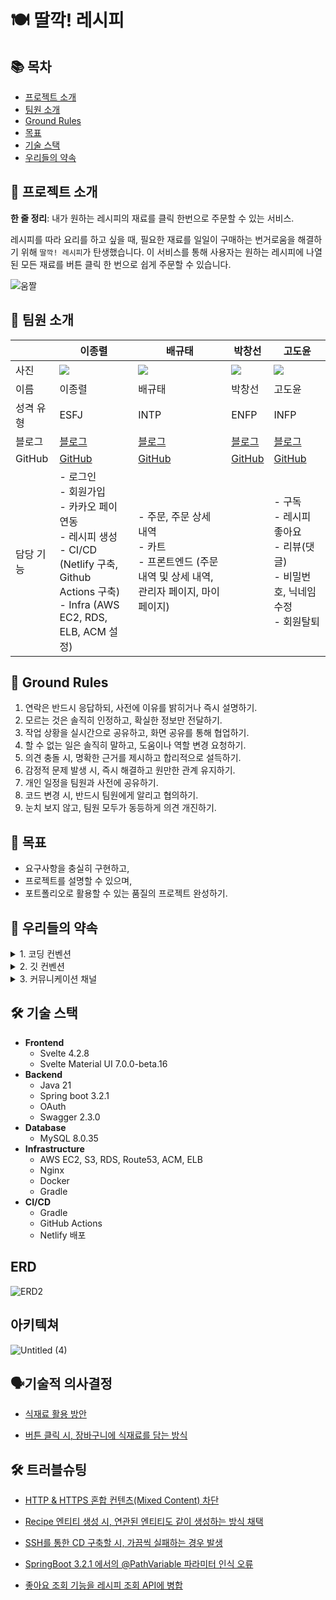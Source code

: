 # 🍽 딸깍! 레시피

## 📚 목차
- [프로젝트 소개](#프로젝트-소개)
- [팀원 소개](#팀원-소개)
- [Ground Rules](#ground-rules)
- [목표](#목표)
- [기술 스택](#기술-스택)
- [우리들의 약속](#우리들의-약속)

## 🌟 프로젝트 소개
**한 줄 정리**: 내가 원하는 레시피의 재료를 클릭 한번으로 주문할 수 있는 서비스.

레시피를 따라 요리를 하고 싶을 때, 필요한 재료를 일일이 구매하는 번거로움을 해결하기 위해 `딸깍! 레시피`가 탄생했습니다. 이 서비스를 통해 사용자는 원하는 레시피에 나열된 모든 재료를 버튼 클릭 한 번으로 쉽게 주문할 수 있습니다.

![움짤](https://github.com/phdljr/one-click-recipe/assets/141345981/738ba62f-2ba8-4cc7-8070-e5dbe24c08ae)

## 👥 팀원 소개

|      | 이종렬                                                              | 배규태                                                                | 박창선                                   | 고도윤                                        |
|------|------------------------------------------------------------------|--------------------------------------------------------------------|---------------------------------------|--------------------------------------------|
| 사진   | <img src="https://avatars.githubusercontent.com/u/68233342?v=4"> | <img src="https://avatars.githubusercontent.com/u/141345981?v=4">  | <img src="https://avatars.githubusercontent.com/u/107198171?v=4">                                     | <img src="https://avatars.githubusercontent.com/u/127570031?v=4">                                          |
| 이름   | 이종렬                                                              | 배규태                                                                | 박창선                                   | 고도윤                                        |
| 성격 유형 | ESFJ                                                             | INTP                                                               | ENFP                                  | INFP                                       |
| 블로그  | [블로그](https://velog.io/@phdljr)                                  | [블로그](https://velog.io/@qoxowkd0716/posts)                         | [블로그](https://mdpang.tistory.com/)    | [블로그](https://velog.io/@rhehdbs0621/posts) |
| GitHub | [GitHub](https://github.com/phdljr)                              | [GitHub](https://github.com/baegyutae)                             | [GitHub](https://github.com/pangseon) | [GitHub](https://github.com/kodoyoon)      |
| 담당 기능 |    - 로그인<br>- 회원가입<br>- 카카오 페이 연동<br>- 레시피 생성<br>- CI/CD (Netlify 구축, Github Actions 구축)<br>- Infra (AWS EC2, RDS, ELB, ACM 설정)                                                        | - 주문, 주문 상세 내역<br>- 카트<br>- 프론트엔드 (주문 내역 및 상세 내역, 관리자 페이지, 마이 페이지) |                            | - 구독<br>- 레시피 좋아요<br>- 리뷰(댓글)<br>- 비밀번호, 닉네임 수정<br>- 회원탈퇴                                  |


## 📜 Ground Rules
1. 연락은 반드시 응답하되, 사전에 이유를 밝히거나 즉시 설명하기.
2. 모르는 것은 솔직히 인정하고, 확실한 정보만 전달하기.
3. 작업 상황을 실시간으로 공유하고, 화면 공유를 통해 협업하기.
4. 할 수 없는 일은 솔직히 말하고, 도움이나 역할 변경 요청하기.
5. 의견 충돌 시, 명확한 근거를 제시하고 합리적으로 설득하기.
6. 감정적 문제 발생 시, 즉시 해결하고 원만한 관계 유지하기.
7. 개인 일정을 팀원과 사전에 공유하기.
8. 코드 변경 시, 반드시 팀원에게 알리고 협의하기.
9. 눈치 보지 않고, 팀원 모두가 동등하게 의견 개진하기.

## 🎯 목표
- 요구사항을 충실히 구현하고,
- 프로젝트를 설명할 수 있으며,
- 포트폴리오로 활용할 수 있는 품질의 프로젝트 완성하기.

## 🤝 우리들의 약속

<details>
<summary>1. 코딩 컨벤션</summary>

### 패키지 구조
- src
  - java
    - domain
      - user
        - controller
        - service
          - impl
        - mapper
          - dto
          - entity
        - dto
          - controller
          - service
        - repository
        - entity
      - recipe
      - review
        ...이하 생략...
    - global
    - sample

### Naming

- **축약어 최소화**:
  - 가능한 한 축약어 사용을 피하고, 전체 단어를 사용합니다.
  - 심지어 100자를 넘어가도 괜찮습니다.

- **클래스 명은 파스칼 케이스**:
  - 첫 글자는 대문자로 시작하고, 각 단어의 첫 글자도 대문자로 합니다.
  - 약어도 첫 글자를 소문자로 씁니다.
    - 예) `URL → Url`
  - 예) `public class BoardController {…}`

- **필드 명, 메소드 명은 카멜 케이스**:
  - 첫 글자는 소문자로 시작하고, 그 뒤 각 단어의 첫 글자는 대문자로 합니다.
  - 약어도 첫 글자를 소문자로 씁니다.
    - 예) `URL → Url`
  - 예) `private String imageUrl;`

- **필드는 명사로 시작**:
  - 필드는 객체의 상태를 나타내므로 명사를 사용합니다.

- **메소드는 동사로 시작**:
  - 메소드는 객체의 행동을 나타내므로 동사를 사용합니다.
  - 끝은 명사로 맺어도 됩니다.

### Package

- **소문자 사용**:
  - 패키지 명은 모두 소문자로 작성합니다.

- **띄어쓰기 금지**:
  - 패키지 명에는 띄어쓰기를 사용하지 않습니다.

- **영어 소문자와 숫자만 사용**:
  - 특수문자 사용은 금지합니다.
    - 예) 잘못된 예시: `org.springeel.config_jpa`
  - 올바른 예시: `org.springeel.config.jpa2`

### Annotation

- **Lombok Annotation은 맨 위에**:
  - Lombok 관련 어노테이션은 다른 어노테이션보다 상단에 위치합니다.

- **길이가 짧은 어노테이션부터 작성**:
  - 옵션을 제외한 어노테이션의 길이가 짧은 순으로 작성합니다.

- **올바른 예시**:
    ```java
    @Getter
    @NoArgsConstructor(access = AccessLevel.PROTECTED)
    @AllArgsConstructor
    @Table(name = "TB_BOARD")
    @Entity
    public class Board {}
    ```

    ```java
    @RequiredArgsConstructor
    @Slf4j
    @RequestMapping("/api/v1")
    @RestController
    public class Controller {}
    ```
### Method

- **인자 값에 `final` 사용**:
  - 메소드의 인자 값들은 `final`로 설정합니다.
  - 변경이 필요한 경우에는 `final`을 사용하지 않습니다.

- **인자마다 개행 처리**:
  - 메소드 인자마다 개행 처리를 해서 가독성을 높입니다.

- **소괄호와 중괄호 위치**:
  - 메소드의 인자 부분에서 닫는 소괄호와 여는 중괄호는 다음 줄에 놓습니다.

- **올바른 예시**:
    ```java
    @Builder
    public User(
        final String email,
        final String password,
        final String nickname,
        final UserRole role
    ) {
        this.email = email;
        this.password = password;
        this.nickname = nickname;
        this.role = role;
    }
    ```
### Entity

- **엔티티 필드값 수정 방법**:
  - 엔티티의 필드값 수정은 엔티티 클래스 내부에서 메소드를 통해 진행합니다.
  - 수정 작업 시 `@Transactional` 어노테이션을 사용합니다.

- **연관관계 정의 위치**:
  - 연관관계는 필드 중 가장 아래에 정의합니다.
  - 양방향 연관관계의 경우, 연관관계 정의 중에서도 맨 마지막에 위치시킵니다.

- **생성자에 `@Builder` 사용**:
  - 생성자 레벨에서 `@Builder` 어노테이션을 사용합니다.
  - `id` 필드는 `@Builder`에 포함시키지 않습니다.

- **올바른 예시**:
    ```java
    @Getter
    @NoArgsConstructor(access = AccessLevel.PROTECTED)
    @Table(name = "TB_BOARD")
    @Entity
    public class Board {

        @Id
        @GeneratedValue(strategy = GenerationType.IDENTITY)
        private Long id;
        
        private String name;

        @Builder
        public Board(String name){
            this.name = name;
        }
    }
    ```
### DTO

- **`record` 사용**:
  - DTO 정의 시 `record`를 사용하여 간결하게 표현합니다.

- **명명 규칙**:
  - DTO의 이름은 목적/행위와 `{request/response}`를 포함하여 명명합니다.
  - 예) `BoardCreateRequestDto`, `BoardCreateResponseDto`

- **Controller와 Service 전용 DTO 분리**:
  - Controller 전용 DTO와 Service 전용 DTO를 분리하여 작성합니다.

- **올바른 예시**:
    ```java
    @PostMapping
    public void create(
        @RequestBody TestCreateControllerRequestDto controllerRequestDto
    ) {
        TestCreateServiceRequestDto serviceRequestDto =
            TestMapper.INSTANCE.toTestServiceRequestDto(controllerRequestDto);
        testService.create(serviceRequestDto);
    }
    ```
### Push 하기 전에 해야 될 일

- **코드 포맷팅**:
  - 코드를 커밋하기 전에 포맷팅을 수행합니다.
  - IntelliJ에서는 `ctrl + alt + l` (코드 포맷팅)과 `ctrl + alt + o` (불필요한 import 제거) 단축키를 사용합니다.
</details>

<details>
<summary>2. 깃 컨벤션</summary>

## GitHub 규칙

- **하나의 커밋에는 하나의 작업만**:
  - 커밋 시, 각 커밋에는 하나의 작업만 포함시킵니다. ⭐⭐⭐⭐⭐

- **코드 포맷팅**:
  - push를 하기 전에 항상 코드 포맷팅을 수행합니다. ⭐⭐⭐⭐⭐⭐⭐⭐⭐⭐

- **`develop` 브랜치의 최신 상태 유지**:
  - push 전에 `develop` 브랜치의 내용을 `pull`하거나 `merge`하여 최신 상태를 유지합니다. ⭐⭐⭐⭐⭐⭐⭐⭐⭐⭐

- **`application.yml` 파일 변경 금지**:
  - `application.yml` 파일은 변경하지 않습니다.

- **개발 환경 설정 파일 (`application-dev.yml`) 사용**:
  - 개인 설정은 `application-dev.yml` 파일에 추가하여 사용합니다.

## Push 하기 전에 해야 되는 작업 ⭐⭐⭐

💡 **remote origin이 딸깍! 레시피 레포지토리를 가리킨다고 가정한 상황입니다!**

### GitHub의 원격 `develop` 브랜치 내용을 현재 브랜치에 바로 `merge`하는 방법
1. 현재 브랜치에서 최종 `git commit` 진행
- 만약, 커밋을 못하는 상황이라면 `git stash`로 현재 작업 내용 임시 저장
2. `git pull origin develop` 실행 (develop 업데이트 시 수시로 진행 권장)
3. 현재 브랜치에서 `원격 develop`의 내용 추가 확인
4. 충돌 발생 시 해결 후 `git push origin (현재 브랜치 명)`
- `git stash`로 임시 저장한 경우, `git stash apply`로 불러오기

### GitHub의 원격 `develop` 브랜치 내용을 `로컬 브랜치 develop`에 옮겨서 `merge`하는 방법
1. 현재 브랜치에서 최종 `git commit` 진행
- 커밋 못하는 상황이면 `git stash`로 현재 작업 내용 임시 저장
2. `git switch develop`으로 `로컬 develop` 이동
3. `git pull origin develop`으로 원격 develop 내용 가져오기
4. 작업 중인 브랜치로 `git switch (작업중인 브랜치)` 이동
5. `git merge develop` 실행
6. 충돌 발생 시 해결 후 `git push origin (현재 브랜치 명)`
- `git stash`로 임시 저장한 경우, `git stash apply`로 불러오기

## 깃허브 사용 순서

1. **Issue 생성**:
- 하나의 이슈에는 여러 개의 서브 이슈가 있을 수 있습니다.
- `Assignees`와 `Labels` 등을 연결시켜 가독성을 높입니다.

2. **Issue를 Projects와 연결**:
- 처음 만들어진 이슈는 `Projects`의 `TODO`에 배치합니다.

3. **브랜치 생성 및 작업**:
- 작업을 위한 브랜치를 생성하고 해당 브랜치에서 작업을 진행합니다.

4. **Commit 시 Issue 넘버 포함**:
- 커밋 시, 관련된 이슈 번호를 포함하여 코멘트를 남깁니다.
- 예) `[#12]Feat: 로그인 기능 구현`

5. **PR(풀 리퀘스트) 작성**:
- PR 제목은 `브랜치 명 - 작업 내용`으로 작성합니다.
- 예) `Feature/swagger - Swagger 의존성 추가`

6. **코드 리뷰 수행**:
- 작성한 코드에 대해 리뷰를 받습니다.

7. **Merge 수행**:
- 리뷰 후 문제가 없다면 코드를 `merge`합니다.

## 깃허브 커밋 컨벤션

💡 **이슈 넘버도 커밋 메시지에 포함시킵시다! (없으면 생략 가능)**
예) `[#3]Feat: 로그인 기능 추가`

| 태그 이름 | 설명                               |
| ------- |----------------------------------|
| Feat    | 새로운 기능을 추가한 경우                   |
| Fix     | 버그를 고친 경우                        |
| Design  | CSS 등 사용자 UI 디자인 변경              |
| !BREAKING CHANGE | 기존 API 변경의 경우                    |
| !HOTFIX | 긴급하게 임시적인 버그를 고치는 경우             |
| Style   | 코드 포맷 변경, 세미 콜론 누락, 코드 수정이 없는 경우 |
| Refactor | 프로덕션 코드 리팩토링 |
| Comment | 필요한 주석 추가 및 변경 |
| Docs | 문서를 수정한 경우 |
| Test | 테스트 추가, 테스트 리팩토링 (프로덕션 코드 변경 없음) |
| Chore | 빌드 테스트 업데이트, 패키지 매니저를 설정하는 경우 (프로덕션 코드 변경 없음) |
| Rename | 파일 혹은 폴더명을 수정하거나 옮기는 작업만인 경우 |
| Remove | 파일을 삭제하는 작업만 수행한 경우 |

## 브랜치 전략

- **`main`**:
  - 배포 가능한 버전을 관리합니다.

- **`develop`**:
  - 개발 중인 버전을 관리합니다.

- **`feature/(도메인)/(기능 명)`**:
  - 하나의 기능을 구현하는 브랜치입니다.
  - 예시:
    - `feature/review/create`
    - `feature/review/read`
    - `feature/review/update`
    - `feature/review/delete`

- **`(다른 작업)/(도메인 or 작업 단위)/(작업 명)`**:
  - 이외의 다른 작업을 분류하는 브랜치입니다.
  - 예시:
    - `sample`
    - `github/issue/template`
    - `refactor/config`
    - `refactor/review`
    - `refactor/review/read -style/review`

## Issues & PR 전략

- 이슈 및 PR 생성 시, 만들어진 템플릿을 활용합니다.
- PR을 생성할 때, 제목은 다음과 같은 형식으로 작성합니다: `브랜치명 - 작업 내용`.
  - 이슈가 연관되어 있다면 해당 이슈를 언급할 수 있습니다.
- PR 내용에는 "관련 이슈" 항목을 포함하며, `close #(이슈 넘버)`를 기입하면 PR이 merge될 때 해당 이슈가 자동으로 닫힙니다.
  - 여러 개의 이슈를 등록할 수 있으며, 예시: `close #13 #15`.
</details>

<details>
<summary>3. 커뮤니케이션 채널</summary>

- **젭 (Zoom):** 주로 화상 회의 및 원격 작업을 위해 사용합니다. 회의 일정은 미리 공유되며, 중요한 토론과 업무 리뷰에 활용됩니다.

- **슬랙 (Slack):** 팀 간 실시간 채팅 및 업무 관련 대화에 사용됩니다. 채널은 프로젝트 및 토픽별로 구성되어 있으며, 업무 업데이트와 의사 결정을 공유하는 데 활용됩니다.

- **디스코드 (Discord):** 무료 음성 및 텍스트 채팅 플랫폼으로, 비공식적인 소셜 채팅 및 일상적인 대화에 사용됩니다.

- **카카오톡 (KakaoTalk):** 팀 내에서 빠른 메시지 송수신 및 간단한 토론에 활용됩니다. 주로 긴급한 사항이나 간단한 안내에 사용됩니다.

- **깃허브 (GitHub):** 코드 관리 및 협업 플랫폼으로, 소스 코드 관리, 이슈 트래킹, 코드 리뷰 및 협력에 사용됩니다. PR과 코드 변경 사항을 중심으로 작업합니다.

각 채널의 사용 목적과 특징에 따라 적절하게 선택하여 효율적인 커뮤니케이션을 유지하고 있습니다.
</details>

## 🛠 기술 스택
- **Frontend**
    - Svelte 4.2.8
    - Svelte Material UI 7.0.0-beta.16
- **Backend**
    - Java 21
    - Spring boot 3.2.1
    - OAuth
    - Swagger 2.3.0
- **Database**
    - MySQL 8.0.35
- **Infrastructure**
    - AWS EC2, S3, RDS, Route53, ACM, ELB
    - Nginx
    - Docker
    - Gradle
- **CI/CD**
    - Gradle
    - GitHub Actions
    - Netlify 배포

## ERD
![ERD2](https://github.com/phdljr/one-click-recipe/assets/141345981/b1983b67-a702-4445-b687-bf6cf890b065)

## 아키텍쳐
![Untitled (4)](https://github.com/phdljr/one-click-recipe/assets/141345981/66ec7a73-c414-431b-a0cc-865cbc8054f1)

## 🗣️기술적 의사결정

+ [식재료 활용 방안](https://github.com/phdljr/one-click-recipe/wiki/%EC%8B%9D%EC%9E%AC%EB%A3%8C-%EB%8D%B0%EC%9D%B4%ED%84%B0-%ED%99%9C%EC%9A%A9-%EB%B0%A9%EC%95%88)

+ [버튼 클릭 시, 장바구니에 식재료를 담는 방식](https://github.com/phdljr/one-click-recipe/wiki/%EB%B2%84%ED%8A%BC-%ED%81%B4%EB%A6%AD-%EC%8B%9C,-%EC%9E%A5%EB%B0%94%EA%B5%AC%EB%8B%88%EC%97%90-%EC%8B%9D%EC%9E%AC%EB%A3%8C%EB%A5%BC-%EB%8B%B4%EB%8A%94-%EB%B0%A9%EC%8B%9D)

## 🛠 트러블슈팅

+ [HTTP & HTTPS 혼합 컨텐츠(Mixed Content) 차단](https://github.com/phdljr/one-click-recipe/wiki/HTTP-&-HTTPS-%ED%98%BC%ED%95%A9-%EC%BB%A8%ED%85%90%EC%B8%A0(Mixed-Content)-%EC%B0%A8%EB%8B%A8)

+ [Recipe 엔티티 생성 시, 연관된 엔티티도 같이 생성하는 방식 채택](https://github.com/phdljr/one-click-recipe/wiki/Recipe-%EC%97%94%ED%8B%B0%ED%8B%B0-%EC%83%9D%EC%84%B1-%EC%8B%9C,-%EC%97%B0%EA%B4%80%EB%90%9C-%EC%97%94%ED%8B%B0%ED%8B%B0%EB%8F%84-%EA%B0%99%EC%9D%B4-%EC%83%9D%EC%84%B1%ED%95%98%EB%8A%94-%EB%B0%A9%EC%8B%9D-%EC%B1%84%ED%83%9D)

+ [SSH를 통한 CD 구축할 시, 가끔씩 실패하는 경우 발생](https://github.com/phdljr/one-click-recipe/wiki/SSH%EB%A5%BC-%ED%86%B5%ED%95%9C-CD-%EA%B5%AC%EC%B6%95%ED%95%A0-%EC%8B%9C,-%EA%B0%80%EB%81%94%EC%94%A9-%EC%8B%A4%ED%8C%A8%ED%95%98%EB%8A%94-%EA%B2%BD%EC%9A%B0-%EB%B0%9C%EC%83%9D)

+ [SpringBoot 3.2.1 에서의 @PathVariable 파라미터 인식 오류](https://github.com/phdljr/one-click-recipe/wiki/SpringBoot-3.2.1-%EC%97%90%EC%84%9C%EC%9D%98-@PathVariable-%ED%8C%8C%EB%9D%BC%EB%AF%B8%ED%84%B0-%EC%9D%B8%EC%8B%9D-%EC%98%A4%EB%A5%98)

+ [좋아요 조회 기능을 레시피 조회 API에 병합](https://github.com/phdljr/one-click-recipe/wiki/%EC%A2%8B%EC%95%84%EC%9A%94-%EC%A1%B0%ED%9A%8C-%EA%B8%B0%EB%8A%A5%EC%9D%84-%EB%A0%88%EC%8B%9C%ED%94%BC-%EC%A1%B0%ED%9A%8C-API%EC%97%90-%EB%B3%91%ED%95%A9)